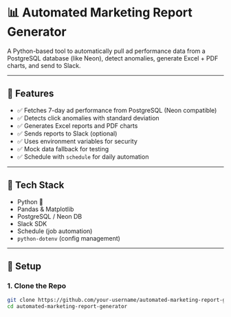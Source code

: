 # 📊 Automated Marketing Report Generator

A Python-based tool to automatically pull ad performance data from a PostgreSQL database (like Neon), detect anomalies, generate Excel + PDF charts, and send to Slack.

---

## 🚀 Features

- ✅ Fetches 7-day ad performance from PostgreSQL (Neon compatible)
- ✅ Detects click anomalies with standard deviation
- ✅ Generates Excel reports and PDF charts
- ✅ Sends reports to Slack (optional)
- ✅ Uses environment variables for security
- ✅ Mock data fallback for testing
- ✅ Schedule with `schedule` for daily automation

---

## 🧰 Tech Stack

- Python 🐍
- Pandas & Matplotlib
- PostgreSQL / Neon DB
- Slack SDK
- Schedule (job automation)
- `python-dotenv` (config management)

---

## 📁 Setup

### 1. Clone the Repo

```bash
git clone https://github.com/your-username/automated-marketing-report-generator.git
cd automated-marketing-report-generator
